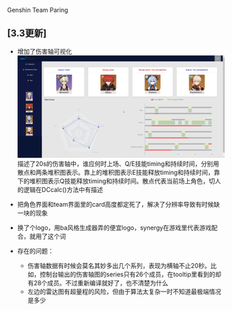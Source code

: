 Genshin Team Paring

[3.3更新]
- 
- 增加了伤害轴可视化
![](src/assets/demo/界面介绍.png)
描述了20s的伤害轴中，谁应何时上场、Q/E技能timing和持续时间，分别用散点和两条堆积图表示。靠上的堆积图表示E技能释放timing和持续时间，靠下的堆积图表示Q技能释放timing和持续时间。散点代表当前场上角色，切人的逻辑在DCcalc()方法中有描述

- 把角色界面和team界面里的card高度都定死了，解决了分辨率导致有时候缺一块的现象

- 换了个logo，用ba风格生成器弄的便宜logo，synergy在游戏里代表游戏配合，就用了这个词

- 存在的问题：
    - 伤害轴数据有时候会莫名其妙多出几个系列，表现为横轴不止20秒。比如，控制台输出的伤害轴图的series只有26个成员，在tooltip里看到的却有28个成员。不过重新编译就好了，也不清楚为什么
    - 左边的雷达图有超量程的风险，但由于算法太复杂一时不知道最极端情况是多少
